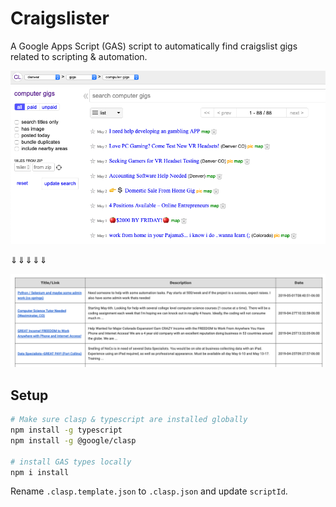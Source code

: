 # Craigslister

A Google Apps Script (GAS) script to automatically find craigslist gigs related to scripting & automation.

![website-image](images/input.png)

⇓⇓⇓⇓⇓

![website-image](images/output.png)

## Setup

```bash
# Make sure clasp & typescript are installed globally
npm install -g typescript
npm install -g @google/clasp

# install GAS types locally
npm i install
```

Rename `.clasp.template.json` to `.clasp.json` and update `scriptId`.
